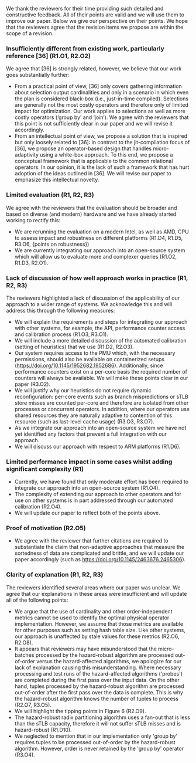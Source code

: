  We thank the reviewers for their time providing such detailed and constructive feedback. All of their points are valid and we will use them to improve our paper. Below we give our perspective on their points. We hope that the reviewers agree that the revision items we propose are within the scope of a revision.

### Insufficiently different from existing work, particularly reference [36] (R1.O1, R2.O2)
We agree that [36] is strongly related, however, we believe that our work goes substantially further:
- From a practical point of view, [36] only covers gathering information about selection output cardinalities and only in a scenario in which even the plan is considered black-box (i.e., just-in-time compiled). Selections are generally not the most costly operators and therefore only of limited impact for optimization. Our work applies to selections as well as more costly operators (‘group by’ and ‘join’). We agree with the reviewers that this point is not sufficiently clear in our paper and we will revise it accordingly.
- From an intellectual point of view, we propose a solution that is inspired but only loosely related to [36]: in contrast to the jit-compilation focus of [36], we propose an operator-based design that handles micro-adaptivity using a white-box approach. To this end, we propose a conceptual framework that is applicable to the common relational operators. In our opinion, it is the lack of such a framework that has hurt adoption of the ideas outlined in [36]. We will revise our paper to emphasize this intellectual novelty.

### Limited evaluation (R1, R2, R3)
We agree with the reviewers that the evaluation should be broader and based on diverse (and modern) hardware and we have already started working to rectify this:
- We are rerunning the evaluation on a modern Intel, as well as AMD, CPU to assess impact and robustness on different platforms (R1.D4, R1.D5, R3.O6, {points on robustness})
- We are currently integrating our approach into an open-source system which will allow us to evaluate more and complexer queries (R1.O2, R1.D3, R2.O1).

### Lack of discussion of how well approach works in practice (R1, R2, R3)
The reviewers highlighted a lack of discussion of the applicability of our approach to a wider range of systems. We acknowledge this and will address this through the following measures:
- We will explain the requirements and steps for integrating our approach with other systems, for example, the API, performance counter access and calibration process (R1.O3, R3.O1).
- We will include a more detailed discussion of the automated calibration (setting of heuristics) that we use (R1.D2, R2.O3).
- Our system requires access to the PMU which, with the necessary permissions, should also be available on containerized setups (https://doi.org/10.1145/1952682.1952686). Additionally, since performance counters exist on a per-core basis the required number of counters will always be available. We will make these points clear in our paper (R3.O2).
- We will justify why our heuristics do not require dynamic reconfiguration: per-core events such as branch mispredictions or sTLB store misses are counted per-core and therefore are isolated from other processes or concurrent operators. In addition, where our operators use shared resources they are naturally adaptive to contention of this resource (such as last-level cache usage) (R3.O3, R3.O7).
- As we integrate our approach into an open-source system we have not yet identified any factors that prevent a full integration with our approach.
- We will discuss our approach with respect to ARM platforms (R1.D6).

### Limited performance impact in some cases whilst adding significant complexity (R1)
- Currently, we have found that only moderate effort has been required to integrate our approach into an open-source system (R1.O4).
- The complexity of extending our approach to other operators and for use on other systems is in part addressed through our automated calibration (R2.O4).
- We will update our paper to reflect both of the points above.

### Proof of motivation (R2.O5)
- We agree with the reviewer that further citations are required to substantiate the claim that non-adaptive approaches that measure the sortedness of data are complicated and brittle, and we will update our paper accordingly (such as https://doi.org/10.1145/2463676.2465306).

### Clarity of explanation (R1, R2, R3)
The reviewers identified several areas where our paper was unclear. We agree that our explanations in these areas were insufficient and will update all of the following points:
- We argue that the use of cardinality and other order-independent metrics cannot be used to identify the optimal physical operator implementation. However, we assume that those metrics are available for other purposes such as setting hash table size. Like other systems, our approach is unaffected by stale values for these metrics (R2.O6, R2.O8).
- It appears that reviewers may have misunderstood that the micro-batches processed by the hazard-robust algorithm are processed out-of-order versus the hazard-affected algorithms, we apologize for our lack of explanation causing this misunderstanding. Where necessary processing and test runs of the hazard-affected algorithms ('probes') are completed during the first pass over the input data. On the other hand, tuples processed by the hazard-robust algorithm are processed out-of-order after the first pass over the data is complete. This is why the hazard-robust algorithm knows the number of tuples to process (R2.O7, R3.O5).
- We will highlight the tipping points in Figure 6 (R2.O9).
- The hazard-robust radix partitioning algorithm uses a fan-out that is less than the sTLB capacity, therefore it will not suffer sTLB misses and is hazard-robust (R1.D10).
- We neglected to mention that in our implementation only 'group by' requires tuples to be processed out-of-order by the hazard-robust algorithm. However, order is never retained by the 'group by' operator (R3.O4).